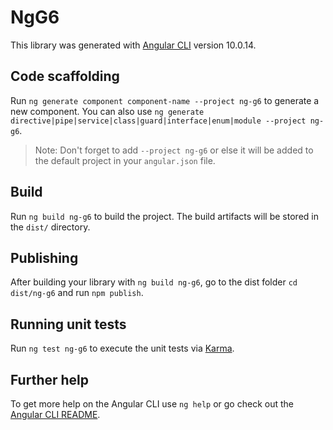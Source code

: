 # NgG6

This library was generated with [Angular CLI](https://github.com/angular/angular-cli) version 10.0.14.

## Code scaffolding

Run `ng generate component component-name --project ng-g6` to generate a new component. You can also use `ng generate directive|pipe|service|class|guard|interface|enum|module --project ng-g6`.
> Note: Don't forget to add `--project ng-g6` or else it will be added to the default project in your `angular.json` file. 

## Build

Run `ng build ng-g6` to build the project. The build artifacts will be stored in the `dist/` directory.

## Publishing

After building your library with `ng build ng-g6`, go to the dist folder `cd dist/ng-g6` and run `npm publish`.

## Running unit tests

Run `ng test ng-g6` to execute the unit tests via [Karma](https://karma-runner.github.io).

## Further help

To get more help on the Angular CLI use `ng help` or go check out the [Angular CLI README](https://github.com/angular/angular-cli/blob/master/README.md).
